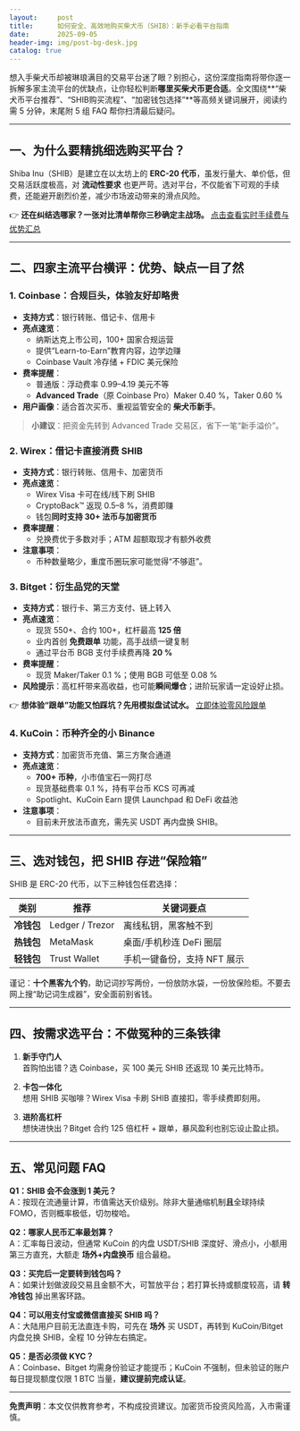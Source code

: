```yaml
---
layout:     post
title:      如何安全、高效地购买柴犬币（SHIB）：新手必看平台指南
date:       2025-09-05
header-img: img/post-bg-desk.jpg
catalog: true
---
```


想入手柴犬币却被琳琅满目的交易平台迷了眼？别担心，这份深度指南将带你逐一拆解多家主流平台的优缺点，让你轻松判断**哪里买柴犬币更合适**。全文围绕**“柴犬币平台推荐”、“SHIB购买流程”、“加密钱包选择”**等高频关键词展开，阅读约需 5 分钟，末尾附 5 组 FAQ 帮你扫清最后疑问。

---

## 一、为什么要精挑细选购买平台？

Shiba Inu（SHIB）是建立在以太坊上的 **ERC-20 代币**，虽发行量大、单价低，但交易活跃度极高，对 **流动性要求** 也更严苛。选对平台，不仅能省下可观的手续费，还能避开剧烈价差，减少市场波动带来的滑点风险。

👉 **还在纠结选哪家？一张对比清单帮你三秒确定主战场。** [点击查看实时手续费与优势汇总](https://okxdog.com/)

---

## 二、四家主流平台横评：优势、缺点一目了然

### 1. Coinbase：合规巨头，体验友好却略贵

- **支持方式**：银行转账、借记卡、信用卡  
- **亮点速览**：  
  - 纳斯达克上市公司，100+ 国家合规运营  
  - 提供“Learn-to-Earn”教育内容，边学边赚  
  - Coinbase Vault 冷存储 + FDIC 美元保险  
- **费率提醒**：  
  - 普通版：浮动费率 0.99–4.19 美元不等  
  - **Advanced Trade**（原 Coinbase Pro）Maker 0.40 %，Taker 0.60 %  
- **用户画像**：适合首次买币、重视监管安全的 **柴犬币新手**。

> **小建议**：把资金先转到 Advanced Trade 交易区，省下一笔“新手溢价”。

### 2. Wirex：借记卡直接消费 SHIB

- **支持方式**：银行转账、信用卡、加密货币  
- **亮点速览**：  
  - Wirex Visa 卡可在线/线下刷 SHIB  
  - CryptoBack™ 返现 0.5–8 %，消费即赚  
  - 钱包**同时支持 30+ 法币与加密货币**  
- **费率提醒**：  
  - 兑换费优于多数对手；ATM 超额取现才有额外收费  
- **注意事项**：  
  - 币种数量略少，重度币圈玩家可能觉得“不够逛”。

### 3. Bitget：衍生品党的天堂

- **支持方式**：银行卡、第三方支付、链上转入  
- **亮点速览**：  
  - 现货 550+、合约 100+，杠杆最高 **125 倍**  
  - 业内首创 **免费跟单** 功能，高手战绩一键复制  
  - 通过平台币 BGB 支付手续费再降 **20 %**  
- **费率提醒**：  
  - 现货 Maker/Taker 0.1 %；使用 BGB 可低至 0.08 %  
- **风险提示**：高杠杆带来高收益，也可能**瞬间爆仓**；进阶玩家请一定设好止损。

👉 **想体验“跟单”功能又怕踩坑？先用模拟盘试试水。** [立即体验零风险跟单](https://okxdog.com/)

### 4. KuCoin：币种齐全的小 Binance

- **支持方式**：加密货币充值、第三方聚合通道  
- **亮点速览**：  
  - **700+ 币种**，小市值宝石一网打尽  
  - 现货基础费率 0.1 %，持有平台币 KCS 可再减  
  - Spotlight、KuCoin Earn 提供 Launchpad 和 DeFi 收益池  
- **注意事项**：  
  - 目前未开放法币直充，需先买 USDT 再内盘换 SHIB。

---

## 三、选对钱包，把 SHIB 存进“保险箱”

SHIB 是 ERC-20 代币，以下三种钱包任君选择：

| 类别 | 推荐 | 关键词要点 |
|---|---|---|
| **冷钱包** | Ledger / Trezor | 离线私钥，黑客触不到 |
| **热钱包** | MetaMask | 桌面/手机秒连 DeFi 圈层 |
| **轻钱包** | Trust Wallet | 手机一键备份，支持 NFT 展示 |

谨记：**十个黑客九个钓**，助记词抄写两份，一份放防水袋，一份放保险柜。不要去网上搜“助记词生成器”，安全面前别省钱。

---

## 四、按需求选平台：不做冤种的三条铁律

1. **新手守门人**  
   首购怕出错？选 Coinbase，买 100 美元 SHIB 还返现 10 美元比特币。

2. **卡包一体化**  
   想用 SHIB 买咖啡？Wirex Visa 卡刷 SHIB 直接扣，零手续费即刻用。

3. **进阶高杠杆**  
   想快进快出？Bitget 合约 125 倍杠杆 + 跟单，暴风盈利也别忘设止盈止损。

---

## 五、常见问题 FAQ

**Q1：SHIB 会不会涨到 1 美元？**  
A：按现在流通量计算，市值需达天价级别。除非大量通缩机制**且**全球持续 FOMO，否则概率极低，切勿梭哈。

**Q2：哪家人民币汇率最划算？**  
A：汇率每日波动，但通常 KuCoin 的内盘 USDT/SHIB 深度好、滑点小，小额用第三方直充，大额走 **场外+内盘换币** 组合最稳。

**Q3：买完后一定要转到钱包吗？**  
A：如果计划做波段交易且金额不大，可暂放平台；若打算长持或额度较高，请 **转冷钱包** 掉出黑客环路。

**Q4：可以用支付宝或微信直接买 SHIB 吗？**  
A：大陆用户目前无法直连卡购，可先在 **场外** 买 USDT，再转到 KuCoin/Bitget 内盘兑换 SHIB，全程 10 分钟左右搞定。

**Q5：是否必须做 KYC？**  
A：Coinbase、Bitget 均需身份验证才能提币；KuCoin 不强制，但未验证的账户每日提现额度仅限 1 BTC 当量，**建议提前完成认证**。

---

**免责声明**：本文仅供教育参考，不构成投资建议。加密货币投资风险高，入市需谨慎。